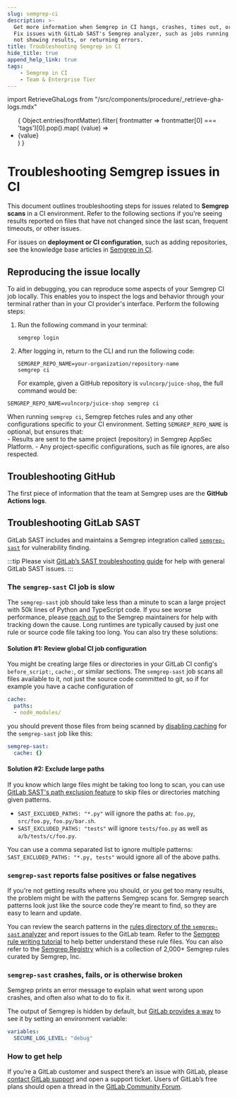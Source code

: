 ```yaml
---
slug: semgrep-ci
description: >-
  Get more information when Semgrep in CI hangs, crashes, times out, or runs too slow.
  Fix issues with GitLab SAST's Semgrep analyzer, such as jobs running slowly,
  not showing results, or returning errors.
title: Troubleshooting Semgrep in CI
hide_title: true
append_help_link: true
tags:
    - Semgrep in CI
    - Team & Enterprise Tier
---
```



import RetrieveGhaLogs from "/src/components/procedure/_retrieve-gha-logs.mdx"

<ul id="tag__badge-list">
{
Object.entries(frontMatter).filter(
    frontmatter => frontmatter[0] === 'tags')[0].pop().map(
    (value) => <li class='tag__badge-item'>{value}</li> )
}
</ul>

# Troubleshooting Semgrep issues in CI

This document outlines troubleshooting steps for issues related to **Semgrep scans** in a CI environment. Refer to the following sections if you're seeing results reported on files that have not changed since the last scan, frequent timeouts, or other issues.

For issues on **deployment or CI configuration**, such as adding repositories, see the knowledge base articles in [<i class="fa-regular fa-file-lines"></i> Semgrep in CI](/kb/semgrep-ci).

## Reproducing the issue locally

To aid in debugging, you can reproduce some aspects of your Semgrep CI job locally. This enables you to inspect the logs and behavior through your terminal rather than in your CI provider's interface. Perform the following steps:

1. Run the following command in your terminal:
    ```
    semgrep login
    ```
1. After logging in, return to the CLI and run the following code: <pre class="language-bash"><code>SEMGREP_REPO_NAME=<span className="placeholder">your-organization</span>/<span className="placeholder">repository-name</span> semgrep ci</code></pre>
  For example, given a GitHub repository is `vulncorp/juice-shop`, the full command would be:
  ```
  SEMGREP_REPO_NAME=vulncorp/juice-shop semgrep ci
  ```
  When running `semgrep ci`, Semgrep fetches rules and any other configurations specific to your CI environment. Setting `SEMGREP_REPO_NAME` is optional, but ensures that: <br />
    - Results are sent to the same project (repository) in Semgrep AppSec Platform.
    - Any project-specific configurations, such as file ignores, are also respected.

## Troubleshooting GitHub

The first piece of information that the team at Semgrep uses are the **GitHub Actions logs**.

<RetrieveGhaLogs />

<!-- Commenting out this but keeping it in the docs because of the package-logs and semgrep ci --verbose steps
```yaml
name: Semgrep
on:
  workflow_dispatch: {}
  pull_request: {}
  push:
    branches:
      - main
      - master
    paths:
      - .github/workflows/semgrep.yml
  schedule:
    # random HH:MM to avoid a load spike on GitHub Actions at 00:00
    - cron: '57 2 * * *'
jobs:
  semgrep:
    name: semgrep/ci
    runs-on: ubuntu-20.04
    env:
      SEMGREP_APP_TOKEN: ${{ secrets.SEMGREP_APP_TOKEN }}
    container:
      image: semgrep/semgrep
    if: (github.actor != 'dependabot[bot]')
    steps:
      - uses: actions/checkout@v3
      # Use this command for the verbose level of debugging.
      - run: semgrep ci --verbose &> semgrep.log
      # Use this command for the Semgrep's highest logging level, --debug.
      # This command may take longer to run.
      # - run: semgrep ci --debug &> semgrep.log
      - name: package-logs
        if: always()
        run: tar czf logs.tgz semgrep.log
      - name: upload-logs
        if: always()
        uses: actions/upload-artifact@v3
        with:
          name: logs.tgz
          path: logs.tgz
          retention-days: 1
```
-->

## Troubleshooting GitLab SAST

GitLab SAST includes and maintains a Semgrep integration called [`semgrep-sast`](https://gitlab.com/gitlab-org/security-products/analyzers/semgrep) for vulnerability finding.

:::tip
Please visit [GitLab’s SAST troubleshooting guide](https://docs.gitlab.com/ee/user/application_security/sast/#troubleshooting) for help with general GitLab SAST issues.
:::

### The `semgrep-sast` CI job is slow

The `semgrep-sast` job should take less than a minute to scan a large project with 50k lines of Python and TypeScript code. If you see worse performance, please [reach out](/support) to the Semgrep maintainers for help with tracking down the cause. Long runtimes are typically caused by just one rule or source code file taking too long. You can also try these solutions:

#### Solution #1: Review global CI job configuration

You might be creating large files or directories in your GitLab CI config's `before_script:`, `cache:`, or similar sections. The `semgrep-sast` job scans all files available to it, not just the source code committed to git, so if for example you have a cache configuration of

```yaml
cache:
  paths:
  - node_modules/
```

you should prevent those files from being scanned by [disabling caching](https://docs.gitlab.com/ee/ci/caching/#disable-cache-on-specific-jobs) for the `semgrep-sast` job like this:

```yaml
semgrep-sast:
  cache: {}
```

#### Solution #2: Exclude large paths

If you know which large files might be taking too long to scan, you can use [GitLab SAST's path exclusion feature](https://docs.gitlab.com/ee/user/application_security/sast/#vulnerability-filters) to skip files or directories matching given patterns.

- `SAST_EXCLUDED_PATHS: "*.py"` will ignore the paths at:
  `foo.py`, `src/foo.py`, `foo.py/bar.sh`.
- `SAST_EXCLUDED_PATHS: "tests"` will ignore
  `tests/foo.py` as well as `a/b/tests/c/foo.py`.

You can use a comma separated list to ignore multiple patterns: `SAST_EXCLUDED_PATHS: "*.py, tests"` would ignore all of the above paths.

### `semgrep-sast` reports false positives or false negatives

If you're not getting results where you should, or you get too many results, the problem might be with the patterns Semgrep scans for. Semgrep search patterns look just like the source code they're meant to find, so they are easy to learn and update.

You can review the search patterns in the [rules directory of the `semgrep-sast` analyzer](https://gitlab.com/gitlab-org/security-products/analyzers/semgrep/-/tree/main/rules) and report issues to the GitLab team. Refer to the [Semgrep rule writing tutorial](https://semgrep.dev/learn) to help better understand these rule files. You can also refer to the [Semgrep Registry](https://semgrep.dev/explore) which is a collection of 2,000+ Semgrep rules curated by Semgrep, Inc.

### `semgrep-sast` crashes, fails, or is otherwise broken

Semgrep prints an error message to explain what went wrong upon crashes, and often also what to do to fix it.

The output of Semgrep is hidden by default, but [GitLab provides a way](https://docs.gitlab.com/ee/user/application_security/sast/#sast-debug-logging) to see it by setting an environment variable:

```yaml
variables:
  SECURE_LOG_LEVEL: "debug"
```

<!--

### Help us to guide Semgrep development

Semgrep is made by a small team, and you can directly guide our work by answering just one question below or on [the form page](https://form.typeform.com/to/AYAyJ4Fr).

 <div class="typeform-widget" data-url="https://form.typeform.com/to/AYAyJ4Fr?typeform-medium=embed-snippet" data-transparency="100" data-hide-headers="true" data-hide-footer="true" style="width: 100%; height: 670px; border: 2px solid #eee; margin-bottom: 40px;"></div> <script> (function() { var qs,js,q,s,d=document, gi=d.getElementById, ce=d.createElement, gt=d.getElementsByTagName, id="typef_orm", b="https://embed.typeform.com/"; if(!gi.call(d,id)) { js=ce.call(d,"script"); js.id=id; js.src=b+"embed.js"; q=gt.call(d,"script")[0]; q.parentNode.insertBefore(js,q) } })() </script>
-->

### How to get help

If you’re a GitLab customer and suspect there’s an issue with GitLab, please [contact GitLab support](https://about.gitlab.com/support/) and open a support ticket. Users of GitLab’s free plans should open a thread in the [GitLab Community Forum](https://forum.gitlab.com/).
